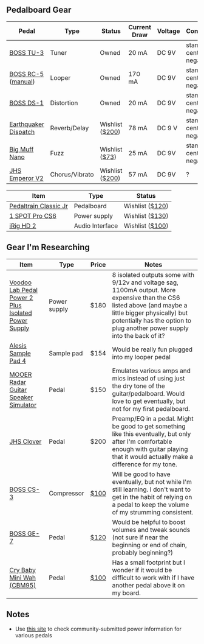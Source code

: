 ## Pedalboard Gear

|Pedal|Type|Status|Current Draw|Voltage|Connection|Bypass Type|
|---|---|---|---|---|---|---|
|[BOSS TU-3](https://www.boss.info/us/products/tu-3/specifications/)|Tuner|Owned|20 mA|DC 9V|standard center negative|Buffered|
|[BOSS RC-5](https://www.boss.info/us/products/rc-5/specifications/) ([manual](https://www.kraftmusic.com/media/ownersmanual/Boss_RC-5_Reference_Manual.pdf))|Looper|Owned|170 mA|DC 9V|standard center negative|Buffered|
|[BOSS DS-1](https://www.boss.info/us/products/ds-1/specifications/)|Distortion|Owned|20 mA|DC 9V|standard center negative|Buffered|
|[Earthquaker Dispatch](https://www.earthquakerdevices.com/dispatch-master)|Reverb/Delay|Wishlist ([$200](https://www.sweetwater.com/store/detail/DispatchMV3--earthquaker-devices-dispatch-master-v3-delay-and-reverb-pedal))|78 mA|DC 9 V|standard center negative|True Bypass|
|[Big Muff Nano](https://www.ehx.com/products/nano-big-muff-pi/instructions)|Fuzz|Wishlist ([$73](https://www.sweetwater.com/store/detail/NanoBigMuff--electro-harmonix-nano-big-muff-pi-distortion-fuzz-overdrive-pedal))|25 mA|DC 9V|standard center negative|True Bypass|
|[JHS Emperor V2](https://www.jhspedals.info/emperor-v2)|Chorus/Vibrato|Wishlist ([$200](https://www.sweetwater.com/store/detail/EmperorV2--jhs-emperor-v2-chorus-vibrato-pedal-with-tap-tempo))|57 mA|DC 9V|?|Buffered/True Bypass|

|Item|Type|Status|
|---|---|---|
|[Pedaltrain Classic Jr](https://pedaltrain.com/products/pt-clj-sc)|Pedalboard|Wishlist ([$120](https://www.sweetwater.com/store/detail/PTCLJSC--pedaltrain-classic-jr-sc-18-inch-by-12.5-inch-pedalboard-with-soft-case))|
|[1 SPOT Pro CS6](https://truetone.com/cs6/)|Power supply|Wishlist ([$130](https://www.sweetwater.com/store/detail/1SpotProCS6--truetone-1-spot-pro-cs6-6-output-low-profile-isolated-guitar-pedal-power-supply))||
|[iRig HD 2](https://www.ikmultimedia.com/products/irighd2/)|Audio Interface|Wishlist ([$100](https://www.sweetwater.com/store/detail/iRigHD2--ik-multimedia-irig-hd-2-guitar-interface-for-iphone-ipad-mac-and-pc))|

## Gear I'm Researching

|Item|Type|Price|Notes|
|---|---|---|---|
|[Voodoo Lab Pedal Power 2 Plus Isolated Power Supply](https://www.sweetwater.com/store/detail/PedalPwr2Pls--voodoo-lab-pedal-power-2-plus-8-output-isolated-guitar-pedal-power-supply)|Power supply|$180|8 isolated outputs some with 9/12v and voltage sag, 1100mA output. More expensive than the CS6 listed above (and maybe a little bigger physically) but potentially has the option to plug another power supply into the back of it?|
|[Alesis Sample Pad 4](https://www.sweetwater.com/store/detail/SAMPLEPAD4--alesis-samplepad-4-compact-percussion-pad)|Sample pad|$154|Would be really fun plugged into my looper pedal|
|[MOOER Radar Guitar Speaker Simulator](https://www.amazon.com/MOOER-Radar-Guitar-Speaker-Simulator/dp/B07B27KN2W)|Pedal|$150|Emulates various amps and mics instead of using just the dry tone of the guitar/pedalboard. Would love to get eventually, but not for my first pedalboard.|
|[JHS Clover](https://www.jhspedals.info/clover)|Pedal|$200|Preamp/EQ in a pedal. Might be good to get something like this eventually, but only after I'm comfortable enough with guitar playing that it would actually make a difference for my tone.|
|[BOSS CS-3](https://www.boss.info/us/products/cs-3/specifications/)|Compressor|[$100](https://www.sweetwater.com/store/detail/CS3--boss-cs-3-compression-sustainer-pedal)|Will be good to have eventually, but not while I'm still learning. I don't want to get in the habit of relying on a pedal to keep the volume of my strumming consistent.|
|[BOSS GE-7](https://www.boss.info/us/products/ge-7/specifications/)|Pedal|[$120](https://www.sweetwater.com/store/detail/GE7--boss-ge-7-7-band-eq-pedal)|Would be helpful to boost volumes and tweak sounds (not sure if near the beginning or end of chain, probably beginning?)|
|[Cry Baby Mini Wah (CBM95)](https://www.jimdunlop.com/content/manuals/CBM95.pdf)|Pedal|[$100](https://www.sweetwater.com/store/detail/CrybabyMini--dunlop-cbm95-cry-baby-mini-wah-pedal)|Has a small footprint but I wonder if it would be difficult to work with if I have another pedal above it on my board.|

## Notes

- Use [this site](http://stinkfoot.se/power-list) to check community-submitted power information for various pedals
